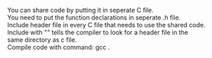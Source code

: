 You can share code by putting it in seperate C file. <br>
You need to put the function declarations in seperate .h file. <br>
Include header file in every C file that needs to use the shared code. <br>
Include with "" tells the compiler to look for a header file in the <br>
same directory as c file. <br>
Compile code with command: gcc <c files to compile>. <br>
